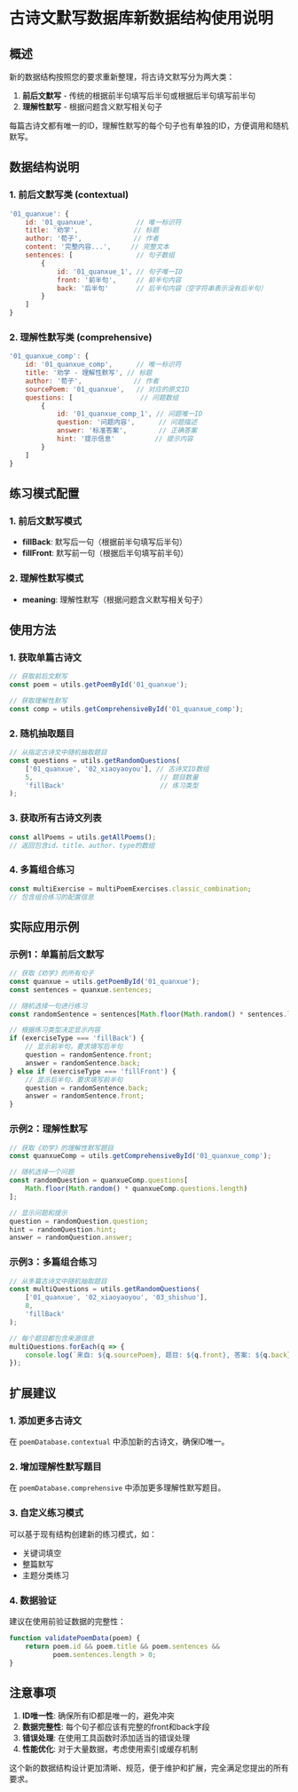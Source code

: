 # 古诗文默写数据库新数据结构使用说明

## 概述

新的数据结构按照您的要求重新整理，将古诗文默写分为两大类：
1. **前后文默写** - 传统的根据前半句填写后半句或根据后半句填写前半句
2. **理解性默写** - 根据问题含义默写相关句子

每篇古诗文都有唯一的ID，理解性默写的每个句子也有单独的ID，方便调用和随机默写。

## 数据结构说明

### 1. 前后文默写类 (contextual)

```javascript
'01_quanxue': {
    id: '01_quanxue',           // 唯一标识符
    title: '劝学',              // 标题
    author: '荀子',             // 作者
    content: '完整内容...',     // 完整文本
    sentences: [                // 句子数组
        { 
            id: '01_quanxue_1', // 句子唯一ID
            front: '前半句',     // 前半句内容
            back: '后半句'       // 后半句内容（空字符串表示没有后半句）
        }
    ]
}
```

### 2. 理解性默写类 (comprehensive)

```javascript
'01_quanxue_comp': {
    id: '01_quanxue_comp',      // 唯一标识符
    title: '劝学 - 理解性默写', // 标题
    author: '荀子',             // 作者
    sourcePoem: '01_quanxue',   // 对应的原文ID
    questions: [                 // 问题数组
        {
            id: '01_quanxue_comp_1', // 问题唯一ID
            question: '问题内容',      // 问题描述
            answer: '标准答案',        // 正确答案
            hint: '提示信息'          // 提示内容
        }
    ]
}
```

## 练习模式配置

### 1. 前后文默写模式
- **fillBack**: 默写后一句（根据前半句填写后半句）
- **fillFront**: 默写前一句（根据后半句填写前半句）

### 2. 理解性默写模式
- **meaning**: 理解性默写（根据问题含义默写相关句子）

## 使用方法

### 1. 获取单篇古诗文

```javascript
// 获取前后文默写
const poem = utils.getPoemById('01_quanxue');

// 获取理解性默写
const comp = utils.getComprehensiveById('01_quanxue_comp');
```

### 2. 随机抽取题目

```javascript
// 从指定古诗文中随机抽取题目
const questions = utils.getRandomQuestions(
    ['01_quanxue', '02_xiaoyaoyou'], // 古诗文ID数组
    5,                                // 题目数量
    'fillBack'                        // 练习类型
);
```

### 3. 获取所有古诗文列表

```javascript
const allPoems = utils.getAllPoems();
// 返回包含id、title、author、type的数组
```

### 4. 多篇组合练习

```javascript
const multiExercise = multiPoemExercises.classic_combination;
// 包含组合练习的配置信息
```

## 实际应用示例

### 示例1：单篇前后文默写

```javascript
// 获取《劝学》的所有句子
const quanxue = utils.getPoemById('01_quanxue');
const sentences = quanxue.sentences;

// 随机选择一句进行练习
const randomSentence = sentences[Math.floor(Math.random() * sentences.length)];

// 根据练习类型决定显示内容
if (exerciseType === 'fillBack') {
    // 显示前半句，要求填写后半句
    question = randomSentence.front;
    answer = randomSentence.back;
} else if (exerciseType === 'fillFront') {
    // 显示后半句，要求填写前半句
    question = randomSentence.back;
    answer = randomSentence.front;
}
```

### 示例2：理解性默写

```javascript
// 获取《劝学》的理解性默写题目
const quanxueComp = utils.getComprehensiveById('01_quanxue_comp');

// 随机选择一个问题
const randomQuestion = quanxueComp.questions[
    Math.floor(Math.random() * quanxueComp.questions.length)
];

// 显示问题和提示
question = randomQuestion.question;
hint = randomQuestion.hint;
answer = randomQuestion.answer;
```

### 示例3：多篇组合练习

```javascript
// 从多篇古诗文中随机抽取题目
const multiQuestions = utils.getRandomQuestions(
    ['01_quanxue', '02_xiaoyaoyou', '03_shishuo'],
    8,
    'fillBack'
);

// 每个题目都包含来源信息
multiQuestions.forEach(q => {
    console.log(`来自: ${q.sourcePoem}, 题目: ${q.front}, 答案: ${q.back}`);
});
```

## 扩展建议

### 1. 添加更多古诗文
在 `poemDatabase.contextual` 中添加新的古诗文，确保ID唯一。

### 2. 增加理解性默写题目
在 `poemDatabase.comprehensive` 中添加更多理解性默写题目。

### 3. 自定义练习模式
可以基于现有结构创建新的练习模式，如：
- 关键词填空
- 整篇默写
- 主题分类练习

### 4. 数据验证
建议在使用前验证数据的完整性：
```javascript
function validatePoemData(poem) {
    return poem.id && poem.title && poem.sentences && 
           poem.sentences.length > 0;
}
```

## 注意事项

1. **ID唯一性**: 确保所有ID都是唯一的，避免冲突
2. **数据完整性**: 每个句子都应该有完整的front和back字段
3. **错误处理**: 在使用工具函数时添加适当的错误处理
4. **性能优化**: 对于大量数据，考虑使用索引或缓存机制

这个新的数据结构设计更加清晰、规范，便于维护和扩展，完全满足您提出的所有要求。
